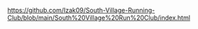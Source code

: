 https://github.com/Izak09/South-Village-Running-Club/blob/main/South%20Village%20Run%20Club/index.html



